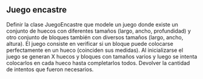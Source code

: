 ## Juego encastre

Definir la clase JuegoEncastre que modele un juego donde existe un conjunto de
huecos con diferentes tamaños (largo, ancho, profundidad) y otro conjunto de bloques
también con diversos tamaños (largo, ancho, altura). El juego consiste en verificar si un
bloque puede colocarse perfectamente en un hueco (coinciden sus medidas). Al
inicializarse el juego se generan X huecos y bloques con tamaños varios y luego se
intenta colocarlos en cada hueco hasta completarlos todos. Devolver la cantidad de
intentos que fueron necesarios.


